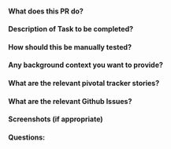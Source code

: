 #### What does this PR do?
#### Description of Task to be completed?
#### How should this be manually tested?
#### Any background context you want to provide?
#### What are the relevant pivotal tracker stories?
#### What are the relevant Github Issues?
#### Screenshots (if appropriate)
#### Questions: